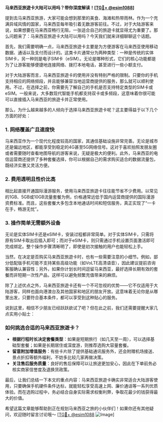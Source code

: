 **马来西亚旅遊卡大陆可以用吗？带你深度解读！[[TG💪+ @esim1088](https://t.me/s/esim1088)]**

提到去马来西亚旅游，大家可能会想到那里的美食、海滩和热带雨林。作为一个充满异域风情的国家，马来西亚每年吸引着无数游客前往。不过，对于大陆游客来说，如果想要在马来西亚畅行无阻，一张适合自己的旅遊卡就显得尤为重要了。那么问题来了：马来西亚旅遊卡大陆可以用吗？今天我们就来详细聊聊这个话题。

首先，我们需要明确一点，马来西亚旅遊卡主要是为方便游客在马来西亚使用移动数据、通话以及支付而设计的。这类卡片通常分为两种类型：一种是传统的实体SIM卡，另一种则是电子SIM卡（eSIM）。无论是哪种形式，它们的核心功能都是为了让游客能够便捷地连接网络、拨打本地电话，甚至进行一些小额支付。

对于大陆游客而言，马来西亚旅遊卡的使用并没有特别严格的限制。只要你的手机支持相应的网络频段，并且能够兼容当地运营商提供的服务，那么就可以顺利使用。不过，在选择之前，你需要先了解自己的手机是否支持特定类型的SIM卡或eSIM。一般来说，大多数现代智能手机都支持双卡或多频段，这意味着你很可能可以直接插入马来西亚的旅遊卡并正常使用。

那么，为什么越来越多的人倾向于选择马来西亚旅遊卡呢？这主要得益于以下几个方面的好处：

### **1. 网络覆盖广且速度快**
马来西亚作为一个现代化程度较高的国家，其通信基础设施非常完善。无论是城市还是偏远地区，都能享受到稳定的4G甚至5G网络信号。这对于喜欢拍照发朋友圈或者需要随时查看地图导航的游客来说，无疑是极大的便利。此外，马来西亚的电信运营商还提供了多种套餐选择，你可以根据自己的需求购买适合的数据流量包，既经济实惠又灵活方便。

### **2. 费用透明且性价比高**
相比起直接开通国际漫游服务，使用马来西亚旅遊卡往往能节省不少费用。以常见的1GB、5GB或10GB流量套餐为例，价格通常远低于国内运营商提供的国际漫游资费标准。而且，这些套餐大多包含本地通话时间和短信服务，真正实现了“一卡在手，畅游无忧”。

### **3. 操作简单无需额外设备**
无论是实体SIM卡还是eSIM卡，安装过程都非常简单。对于实体SIM卡，只需将原有SIM卡取出后插入即可；而对于eSIM卡，则只需通过手机设置页面激活即可完成绑定。整个操作步骤清晰明了，即使是初次接触的用户也能轻松上手。

当然，在决定是否购买马来西亚旅遊卡时，也有一些需要注意的小细节。例如，部分低配版手机可能不支持某些高级功能（如VoLTE高清语音），因此建议提前咨询客服确认兼容性；另外，如果你计划长时间逗留马来西亚，最好选择长期有效的套餐而非短期一次性产品，这样可以避免频繁充值带来的麻烦。

除了上述优点之外，马来西亚旅遊卡还有一个不可忽视的优势——它不仅适用于大陆游客，同样也面向港澳台及其他国家和地区的朋友开放。这意味着无论你是从哪里出发，只要符合基本条件，都可以享受到这种贴心的服务。

说到这里，相信不少朋友已经跃跃欲试了吧？但在此之前，我们还需要提醒大家几点实用小贴士：

### **如何挑选合适的马来西亚旅遊卡？**
- **根据行程时长决定套餐类型**：如果是短期旅行（如几天至一周），可以选择基础型套餐；如果是长期居住或深度游，则推荐选购大容量套餐。
- **留意附加增值服务**：有些卡片除了提供基础通讯服务外，还会附赠机场接送、景点折扣等额外福利，不妨多比较几家再做决策。
- **关注售后服务质量**：良好的售后保障可以让旅途更加安心，因此在下单前务必核实商家信誉度及退换货政策。

最后，让我们总结一下本文的重点内容：马来西亚旅遊卡确实非常适合大陆游客使用，只要确保手机硬件条件达标，就能轻松享受高速上网、廉价通话等一系列优质体验。而在选购过程中，务必结合自身实际需求权衡利弊，争取花最少的钱获得最大的价值。

希望这篇文章能够帮助到正在规划马来西亚之旅的小伙伴们！如果你还有其他疑问，欢迎随时留言讨论哦～ [[TG💪+ @esim1088](https://t.me/s/esim1088) ![Image](https://i.postimg.cc/4NQfJmqS/Snipaste-2025-05-13-00-14-12.png)]
